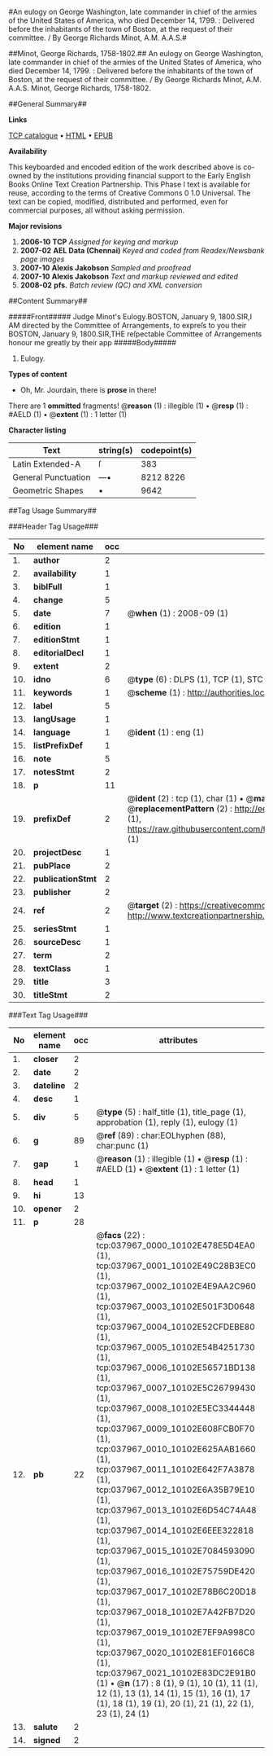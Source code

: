 #An eulogy on George Washington, late commander in chief of the armies of the United States of America, who died December 14, 1799. : Delivered before the inhabitants of the town of Boston, at the request of their committee. / By George Richards Minot, A.M. A.A.S.#

##Minot, George Richards, 1758-1802.##
An eulogy on George Washington, late commander in chief of the armies of the United States of America, who died December 14, 1799. : Delivered before the inhabitants of the town of Boston, at the request of their committee. / By George Richards Minot, A.M. A.A.S.
Minot, George Richards, 1758-1802.

##General Summary##

**Links**

[TCP catalogue](http://www.ota.ox.ac.uk/tcp/)  • 
[HTML](http://tei.it.ox.ac.uk/tcp/Texts-HTML/free/N28/N28499.html)  • 
[EPUB](http://tei.it.ox.ac.uk/tcp/Texts-EPUB/free/N28/N28499.epub)

**Availability**

This keyboarded and encoded edition of the
	       work described above is co-owned by the institutions
	       providing financial support to the Early English Books
	       Online Text Creation Partnership. This Phase I text is
	       available for reuse, according to the terms of Creative
	       Commons 0 1.0 Universal. The text can be copied,
	       modified, distributed and performed, even for
	       commercial purposes, all without asking permission.

**Major revisions**

1. __2006-10__ __TCP__ *Assigned for keying and markup*
1. __2007-02__ __AEL Data (Chennai)__ *Keyed and coded from Readex/Newsbank page images*
1. __2007-10__ __Alexis Jakobson__ *Sampled and proofread*
1. __2007-10__ __Alexis Jakobson__ *Text and markup reviewed and edited*
1. __2008-02__ __pfs.__ *Batch review (QC) and XML conversion*

##Content Summary##

#####Front#####
Judge Minot's Eulogy.BOSTON, January 9, 1800.SIR,I AM directed by the Committee of Arrangements, to expreſs to you their BOSTON, January 9, 1800.SIR,THE reſpectable Committee of Arrangements honour me greatly by their app
#####Body#####

1. Eulogy.

**Types of content**

  * Oh, Mr. Jourdain, there is **prose** in there!

There are 1 **ommitted** fragments! 
 @__reason__ (1) : illegible (1)  •  @__resp__ (1) : #AELD (1)  •  @__extent__ (1) : 1 letter (1)

**Character listing**


|Text|string(s)|codepoint(s)|
|---|---|---|
|Latin Extended-A|ſ|383|
|General Punctuation|—•|8212 8226|
|Geometric Shapes|▪|9642|

##Tag Usage Summary##

###Header Tag Usage###

|No|element name|occ|attributes|
|---|---|---|---|
|1.|__author__|2||
|2.|__availability__|1||
|3.|__biblFull__|1||
|4.|__change__|5||
|5.|__date__|7| @__when__ (1) : 2008-09 (1)|
|6.|__edition__|1||
|7.|__editionStmt__|1||
|8.|__editorialDecl__|1||
|9.|__extent__|2||
|10.|__idno__|6| @__type__ (6) : DLPS (1), TCP (1), STC (1), NOTIS (1), IMAGE-SET (1), EVANS-CITATION (1)|
|11.|__keywords__|1| @__scheme__ (1) : http://authorities.loc.gov/ (1)|
|12.|__label__|5||
|13.|__langUsage__|1||
|14.|__language__|1| @__ident__ (1) : eng (1)|
|15.|__listPrefixDef__|1||
|16.|__note__|5||
|17.|__notesStmt__|2||
|18.|__p__|11||
|19.|__prefixDef__|2| @__ident__ (2) : tcp (1), char (1)  •  @__matchPattern__ (2) : ([0-9\-]+):([0-9IVX]+) (1), (.+) (1)  •  @__replacementPattern__ (2) : http://eebo.chadwyck.com/downloadtiff?vid=$1&page=$2 (1), https://raw.githubusercontent.com/textcreationpartnership/Texts/master/tcpchars.xml#$1 (1)|
|20.|__projectDesc__|1||
|21.|__pubPlace__|2||
|22.|__publicationStmt__|2||
|23.|__publisher__|2||
|24.|__ref__|2| @__target__ (2) : https://creativecommons.org/publicdomain/zero/1.0/ (1), http://www.textcreationpartnership.org/docs/. (1)|
|25.|__seriesStmt__|1||
|26.|__sourceDesc__|1||
|27.|__term__|2||
|28.|__textClass__|1||
|29.|__title__|3||
|30.|__titleStmt__|2||


###Text Tag Usage###

|No|element name|occ|attributes|
|---|---|---|---|
|1.|__closer__|2||
|2.|__date__|2||
|3.|__dateline__|2||
|4.|__desc__|1||
|5.|__div__|5| @__type__ (5) : half_title (1), title_page (1), approbation (1), reply (1), eulogy (1)|
|6.|__g__|89| @__ref__ (89) : char:EOLhyphen (88), char:punc (1)|
|7.|__gap__|1| @__reason__ (1) : illegible (1)  •  @__resp__ (1) : #AELD (1)  •  @__extent__ (1) : 1 letter (1)|
|8.|__head__|1||
|9.|__hi__|13||
|10.|__opener__|2||
|11.|__p__|28||
|12.|__pb__|22| @__facs__ (22) : tcp:037967_0000_10102E478E5D4EA0 (1), tcp:037967_0001_10102E49C28B3EC0 (1), tcp:037967_0002_10102E4E9AA2C960 (1), tcp:037967_0003_10102E501F3D0648 (1), tcp:037967_0004_10102E52CFDEBE80 (1), tcp:037967_0005_10102E54B4251730 (1), tcp:037967_0006_10102E56571BD138 (1), tcp:037967_0007_10102E5C26799430 (1), tcp:037967_0008_10102E5EC3344448 (1), tcp:037967_0009_10102E608FCB0F70 (1), tcp:037967_0010_10102E625AAB1660 (1), tcp:037967_0011_10102E642F7A3878 (1), tcp:037967_0012_10102E6A35B79E10 (1), tcp:037967_0013_10102E6D54C74A48 (1), tcp:037967_0014_10102E6EEE322818 (1), tcp:037967_0015_10102E7084593090 (1), tcp:037967_0016_10102E75759DE420 (1), tcp:037967_0017_10102E78B6C20D18 (1), tcp:037967_0018_10102E7A42FB7D20 (1), tcp:037967_0019_10102E7EF9A998C0 (1), tcp:037967_0020_10102E81EF0166C8 (1), tcp:037967_0021_10102E83DC2E91B0 (1)  •  @__n__ (17) : 8 (1), 9 (1), 10 (1), 11 (1), 12 (1), 13 (1), 14 (1), 15 (1), 16 (1), 17 (1), 18 (1), 19 (1), 20 (1), 21 (1), 22 (1), 23 (1), 24 (1)|
|13.|__salute__|2||
|14.|__signed__|2||
